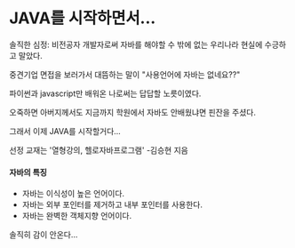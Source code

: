# JAVA를 시작하면서...

솔직한 심정: 비전공자 개발자로써 자바를 해야할 수 밖에 없는 우리나라 현실에 수긍하고 말았다.

중견기업 면접을 보러가서 대뜸하는 말이 "사용언어에 자바는 없네요??"

파이썬과 javascript만 배워온 나로써는 답답할 노릇이였다.

오죽하면 아버지께서도 지금까지 학원에서 자바도 안배웠냐면 핀잔을 주셨다.

그래서 이제 JAVA를 시작할거다...


선정 교재는 '열형강의, 헬로자바프로그램' -김승현 지음

#### 자바의 특징
* 자바는 이식성이 높은 언어이다.
* 자바는 외부 포인터를 제거하고 내부 포인터를 사용한다.
* 자바는 완벽한 객체지향 언어이다.

솔직히 감이 안온다...





